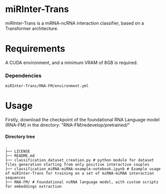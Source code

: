 # miRInter-Trans
miRInter-Trans is a miRNA-ncRNA interaction classifier, based on a Transformer architecture.

# Requirements
A CUDA environment, and a minimum VRAM of 8GB is required.
### Dependencies
```
miRInter-Trans/RNA-FM/environment.yml
```

# Usage
Firstly, download the checkpoint of the foundational RNA Language model (RNA-FM) in the directory: "RNA-FM/redevelop/pretrained/"
#### Directory tree
```
.
├── LICENSE
├── README.md
├── classification_dataset_creation.py # python module for dataset files generation starting from only positive interactive couples
├── classification_miRNA-miRNA-example-notebook.ipynb # Example usage of miRInter-Trans for training on a set of miRNA-miRNA interaction sequences
├── RNA-FM/ # Foundational ncRNA language model, with custom scripts for embeddings extraction
```